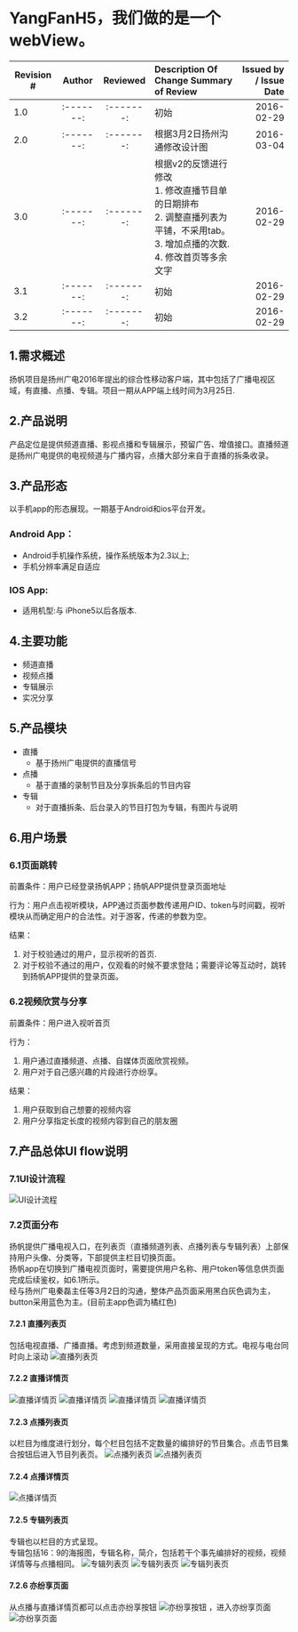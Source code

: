 # YangFanH5，我们做的是一个webView。

| Revision #        | Author  | Reviewed | Description Of Change Summary of Review | Issued by / Issue Date |
| ----------------- |:-------:|:--------:|:----------------------------------------|-----------------------:|
| 1.0               |     :-------:    |     :-------:     | 初始 | 2016-02-29 |
| 2.0               |     :-------:    |     :-------:     | 	根据3月2日扬州沟通修改设计图 | 2016-03-04 |
| 3.0               |     :-------:    |     :-------:     | 根据v2的反馈进行修改<br>1. 修改直播节目单的日期排布<br>2. 调整直播列表为平铺，不采用tab。<br>3. 增加点播的次数.<br>4. 修改首页等多余文字 | 2016-02-29 |
| 3.1               |     :-------:    |     :-------:     | 初始 | 2016-02-29 |
| 3.2               |     :-------:    |     :-------:     | 初始 | 2016-02-29 |

## 1.需求概述
扬帆项目是扬州广电2016年提出的综合性移动客户端，其中包括了广播电视区域，有直播、点播、专辑。项目一期从APP端上线时间为3月25日.

## 2.产品说明
产品定位是提供频道直播、影视点播和专辑展示，预留广告、增值接口。直播频道是扬州广电提供的电视频道与广播内容，点播大部分来自于直播的拆条收录。 

## 3.产品形态
以手机app的形态展现。一期基于Android和ios平台开发。

###  Android App：
* Android手机操作系统，操作系统版本为2.3以上;
* 手机分辨率满足自适应

### IOS App:
* 适用机型:与 iPhone5以后各版本.

## 4.主要功能
* 频道直播
* 视频点播
* 专辑展示
* 实况分享

## 5.产品模块
* 直播
    * 基于扬州广电提供的直播信号 
* 点播
	* 基于直播的录制节目及分享拆条后的节目内容 
* 专辑
    * 对于直播拆条、后台录入的节目打包为专辑，有图片与说明

## 6.用户场景

### 6.1页面跳转

前置条件：用户已经登录扬帆APP；扬帆APP提供登录页面地址

行为：用户点击视听模块，APP通过页面参数传递用户ID、token与时间戳，视听模块从而确定用户的合法性。对于游客，传递的参数为空。

结果：
1. 对于校验通过的用户，显示视听的首页.
2. 对于校验不通过的用户，仅观看的时候不要求登陆；需要评论等互动时，跳转到扬帆APP提供的登录页面。

### 6.2视频欣赏与分享

前置条件：用户进入视听首页 

行为： 
1. 用户通过直播频道、点播、自媒体页面欣赏视频。
2. 用户对于自己感兴趣的片段进行亦纷享。

结果：
1. 用户获取到自己想要的视频内容
2. 用户分享指定长度的视频内容到自己的朋友圈

## 7.产品总体UI flow说明

### 7.1UI设计流程

![UI设计流程][ui]

### 7.2页面分布

扬帆提供广播电视入口，在列表页（直播频道列表、点播列表与专辑列表）上部保持用户头像、分类等，下部提供主栏目切换页面。  
扬帆app在切换到广播电视页面时，需要提供用户名称、用户token等信息供页面完成后续鉴权，如6.1所示。  
经与扬州广电秦磊主任等3月2日的沟通，整体产品页面采用黑白灰色调为主，button采用蓝色为主。(目前主app色调为橘红色)  

#### 7.2.1 直播列表页

包括电视直播、广播直播。考虑到频道数量，采用直接呈现的方式。电视与电台同时向上滚动
![直播列表页][live]

#### 7.2.2 直播详情页

![直播详情页][liveDetails]
![直播详情页][liveDetails2]
![直播详情页][liveDetails3]
![直播详情页][liveDetails4]

#### 7.2.3 点播列表页

以栏目为维度进行划分，每个栏目包括不定数量的编排好的节目集合。点击节目集合按钮后进入节目列表页。
![点播列表页](public/images/markdown/7.png "图 点播列表页")
![点播列表页](public/images/markdown/8.png "图 节目集合中节目列表")

#### 7.2.4 点播详情页

![点播详情页](public/images/markdown/9.png "图 点播详情")

#### 7.2.5 专辑列表页

专辑也以栏目的方式呈现。  
专辑包括16：9的海报图，专辑名称，简介，包括若干个事先编排好的视频，视频详情等与点播相同。
![专辑列表页](public/images/markdown/10.png "图 专辑列表页")
![专辑列表页](public/images/markdown/11.png "图 专辑更多")
![专辑列表页](public/images/markdown/12.png "图 专辑详情")

#### 7.2.6 亦纷享页面

从点播与直播详情页都可以点击亦纷享按钮 ![亦纷享按钮](public/images/markdown/shared-icon.png "亦纷享") ，进入亦纷享页面
![亦纷享页面](public/images/markdown/13.png "图 亦纷享选择页面")


[ui]:                        public/images/markdown/1.png "UI设计流程"
[live]:                      public/images/markdown/2.png "图一 频道&电台"
[liveDetails]:               public/images/markdown/3.png "图二 频道直播详情页"
[liveDetails2]:              public/images/markdown/4.png "图二 频道直播详情页"
[liveDetails3]:              public/images/markdown/5.png "图二 频道直播详情页"
[liveDetails4]:              public/images/markdown/6.png "图 广播评论页"